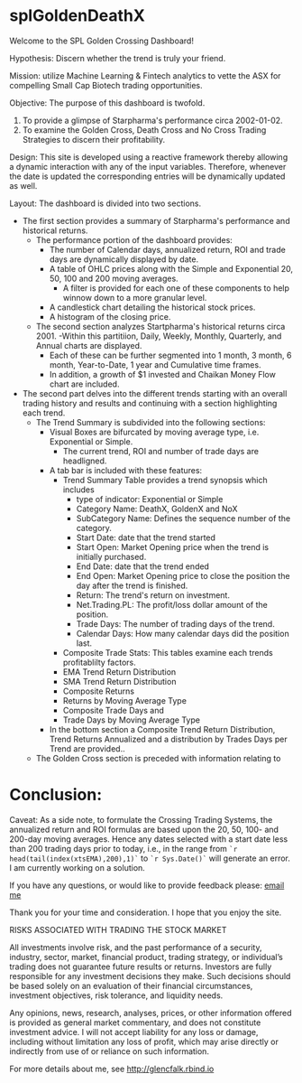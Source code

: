 # splGoldenDeathX

Welcome to the SPL Golden Crossing Dashboard!

Hypothesis: Discern whether the trend is truly your friend.

Mission: utilize Machine Learning & Fintech analytics to vette the ASX for compelling Small Cap Biotech trading opportunities.

Objective: The purpose of this dashboard is twofold.

1. To provide a glimpse of Starpharma's performance circa 2002-01-02.
2. To examine the Golden Cross, Death Cross and No Cross Trading Strategies to discern their profitability.

Design: This site is developed using a reactive framework thereby allowing a dynamic interaction with any of the input variables. Therefore, whenever the date is updated the corresponding entries will be dynamically updated as
well.

Layout: The dashboard is divided into two sections. 
  - The first section provides a summary of Starpharma's performance and historical returns.
    - The performance portion of the dashboard provides: 
      - The number of Calendar days, annualized return, ROI and trade days are dynamically displayed by date.
      - A table of OHLC prices along with the Simple and Exponential 20, 50, 100 and 200 moving averages. 
        - A filter is provided for each one of these components to help winnow down to a more granular level.
      - A candlestick chart detailing the historical stock prices.
      - A histogram of the closing price.
    - The second section analyzes Startpharma's historical returns circa 2001.
      -Within this partitiion, Daily, Weekly, Monthly, Quarterly, and Annual charts are displayed.        
        - Each of these can be further segmented into 1 month, 3 month, 6 month, Year-to-Date, 1 year and Cumulative
          time frames.
      - In addition, a growth of $1 invested and Chaikan Money Flow chart are included. 
  - The second part delves into the different trends starting with an overall trading history and results and 
    continuing with a section highlighting each trend.
    - The Trend Summary is subdivided into the following sections:
      - Visual Boxes are bifurcated by moving average type, i.e. Exponential or Simple.
        - The current trend, ROI and number of trade days are headligned.
      - A tab bar is included with these features:
        - Trend Summary Table provides a trend synopsis which includes
          - type of indicator: Exponential or Simple
          - Category Name: DeathX, GoldenX and NoX
          - SubCategory Name: Defines the sequence number of the category.
          - Start Date: date that the trend started
          - Start Open: Market Opening price when the trend is initially purchased.
          - End Date: date that the trend ended
          - End Open: Market Opening price to close the position the day after the trend is finished.
          - Return: The trend's return on investment.
          - Net.Trading.PL: The profit/loss dollar amount of the position.
          - Trade Days: The number of trading days of the trend.
          - Calendar Days: How many calendar days did the position last.
        - Composite Trade Stats: This tables examine each trends profitablilty factors.
        - EMA Trend Return Distribution
        - SMA Trend Return Distribution
        - Composite Returns
        - Returns by Moving Average Type
        - Composite Trade Days and
        - Trade Days by Moving Average Type
      - In the bottom section a Composite Trend Return Distribution, Trend Returns Annualized and a distribution by
        Trades Days per Trend are provided..
    - The Golden Cross section is preceded with information relating to  
    
# Conclusion:    

Caveat: As a side note, to formulate the Crossing Trading Systems, the annualized return and ROI formulas are based upon the 20, 50, 100- and 200-day moving averages. Hence any dates selected with a start date less than 200 trading days prior to today, i.e., in the range from  `` `r head(tail(index(xtsEMA),200),1)` `` to `` `r Sys.Date()` `` will generate an error. I am currently working on a solution.

If you have any questions, or would like to provide feedback please: [email me](mailto:utexas80@gmail.com)

Thank you for your time and consideration. I hope that you enjoy the site.

RISKS ASSOCIATED WITH TRADING THE STOCK MARKET

All investments involve risk, and the past performance of a security, industry, sector, market, financial product, trading strategy, or individual’s trading does not guarantee future results or returns. Investors are fully responsible for any investment decisions they make. Such decisions should be based solely on an evaluation of their financial circumstances, investment objectives, risk tolerance, and liquidity needs.

Any opinions, news, research, analyses, prices, or other information offered is provided as general market commentary, and does not constitute investment advice. I will not accept liability for any loss or damage, including without limitation any loss of profit, which may arise directly or indirectly from use of or reliance on such information.

For more details about me, see http://glencfalk.rbind.io
